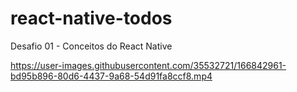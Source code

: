 # react-native-todos
Desafio 01 - Conceitos do React Native

https://user-images.githubusercontent.com/35532721/166842961-bd95b896-80d6-4437-9a68-54d91fa8ccf8.mp4
